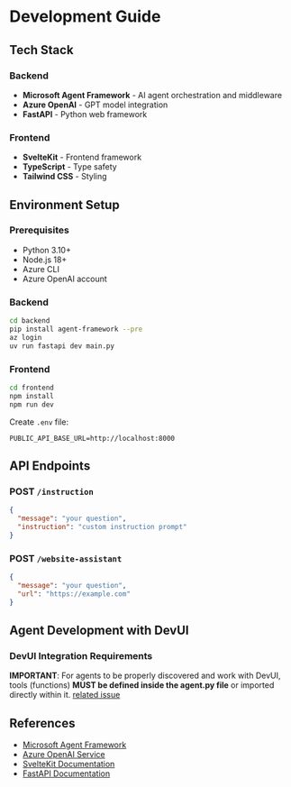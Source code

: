 # Development Guide

## Tech Stack

### Backend
- **Microsoft Agent Framework** - AI agent orchestration and middleware
- **Azure OpenAI** - GPT model integration
- **FastAPI** - Python web framework

### Frontend
- **SvelteKit** - Frontend framework
- **TypeScript** - Type safety
- **Tailwind CSS** - Styling

## Environment Setup

### Prerequisites
- Python 3.10+
- Node.js 18+
- Azure CLI
- Azure OpenAI account

### Backend
```bash
cd backend
pip install agent-framework --pre
az login
uv run fastapi dev main.py
```

### Frontend
```bash
cd frontend
npm install
npm run dev
```

Create `.env` file:
```env
PUBLIC_API_BASE_URL=http://localhost:8000
```

## API Endpoints

### POST `/instruction`
```json
{
  "message": "your question",
  "instruction": "custom instruction prompt"
}
```

### POST `/website-assistant`
```json
{
  "message": "your question",
  "url": "https://example.com"
}
```

## Agent Development with DevUI

### DevUI Integration Requirements

**IMPORTANT**: For agents to be properly discovered and work with DevUI, tools (functions) **MUST be defined inside the agent.py file** or imported directly within it.
[related issue](https://github.com/microsoft/agent-framework/issues/1572)

## References

- [Microsoft Agent Framework](https://docs.microsoft.com/agent-framework)
- [Azure OpenAI Service](https://azure.microsoft.com/services/cognitive-services/openai-service/)
- [SvelteKit Documentation](https://kit.svelte.dev/)
- [FastAPI Documentation](https://fastapi.tiangolo.com/)
